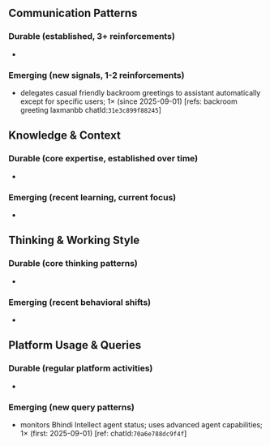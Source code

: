 ## Communication Patterns
### Durable (established, 3+ reinforcements)
- 

### Emerging (new signals, 1-2 reinforcements)
- delegates casual friendly backroom greetings to assistant automatically except for specific users; 1× (since 2025-09-01) [refs: backroom greeting laxmanbb chatId:`31e3c899f88245`]

## Knowledge & Context
### Durable (core expertise, established over time)
- 

### Emerging (recent learning, current focus)
- 

## Thinking & Working Style
### Durable (core thinking patterns)
- 

### Emerging (recent behavioral shifts)
- 

## Platform Usage & Queries
### Durable (regular platform activities)
- 

### Emerging (new query patterns)
- monitors Bhindi Intellect agent status; uses advanced agent capabilities; 1× (first: 2025-09-01) [ref: chatId:`70a6e788dc9f4f`]